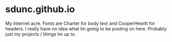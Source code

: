 # sdunc.github.io

My internet acre. 
Fonts are Charter for body text and CooperHewitt for headers.
I really have no idea what Im going to be posting on here. Probably just my projects / things Im up to.